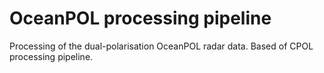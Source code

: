 # OceanPOL processing pipeline  

Processing of the dual-polarisation OceanPOL radar data. Based of CPOL processing pipeline.